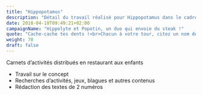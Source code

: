 ```yaml
---
title: "Hippopotamus"
description: "Détail du travail réalisé pour Hippopotamus dans le cadre de la campagne « Hippolyte et Popotin »"
date: 2018-04-18T09:49:21+02:00
campaignName: "Hippolyte et Popotin, un duo qui envoie du steak !"
quote: "Cache-cache tes dents !<br>Chacun à votre tour, citez un nom de pays ou de ville sans montrer vos dents !<br>Attention, vous ne pouvez le répéter qu’une fois et, si vous riez, c’est raté ! Le premier qui trouve propose à son tour une destination."
weight: 70
draft: false
---
```


Carnets d’activités distribués en restaurant aux enfants

- Travail sur le concept
- Recherches d’activités, jeux, blagues et autres contenus
- Rédaction des textes de 2 numéros
